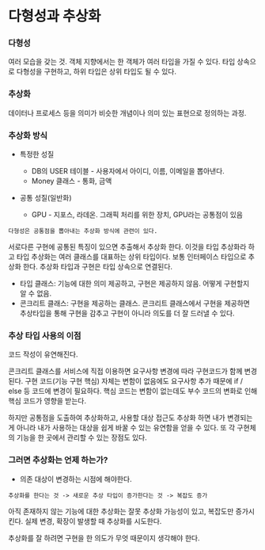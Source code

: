 # 다형성과 추상화

### 다형성
여러 모습을 갖는 것. 객체 지향에서는 한 객체가 여러 타입을 가질 수 있다. 타입 상속으로 다형성을 구현하고, 하위 타입은 상위 타입도 될 수 있다.

### 추상화
데이터나 프로세스 등을 의미가 비슷한 개념이나 의미 있는 표현으로 정의하는 과정. 

### 추상화 방식
* 특정한 성질
  * DB의 USER 테이블 - 사용자에서 아이디, 이름, 이메일을 뽑아낸다.
  * Money 클래스 - 통화, 금액

* 공통 성질(일반화)
  * GPU - 지포스, 라데온. 그래픽 처리를 위한 장치, GPU라는 공통점이 있음


```
다형성은 공통점을 뽑아내는 추상화 방식에 관련이 있다.
```

서로다른 구현에 공통된 특징이 있으면 추출해서 추상화 한다. 이것을 타입 추상화라 하고 타입 추상화는 여러 클래스를 대표하는 상위 타입이다. 보통 인터페이스 타입으로 추상화 한다.
추상화 타입과 구현은 타입 상속으로 연결된다.

* 타입 클래스: 기능에 대한 의미 제공하고, 구현은 제공하지 않음. 어떻게 구현할지 알 수 없음.
* 콘크리트 클래스: 구현을 제공하는 클래스. 콘크리트 클래스에서 구현을 제공하면 추상타입을 통해 구현을 감추고 구현이 아니라 의도를 더 잘 드러낼 수 있다.

### 추상 타입 사용의 이점
코드 작성이 유연해진다.

콘크리트 클래스를 서비스에 직접 이용하면 요구사항 변경에 따라 구현코드가 함께 변경된다. 
구현 코드(기능 구현 핵심) 자체는 변함이 없음에도 요구사항 추가 때문에 if / else 등 코드에 변경이 필요하다. 핵심 코드는 변함이 없는데도 부수 코드의 변화로 인해 핵심 코드가 영향을 받는다.

하지만 공통점을 도출하여 추상화하고, 사용할 대상 접근도 추상화 하면 내가 변경되는게 아니라 내가 사용하는 대상을 쉽게 바꿀 수 있는 유연함을 얻을 수 있다. 
또 각 구현체의 기능을 한 곳에서 관리할 수 있는 장점도 있다.

### 그러면 추상화는 언제 하는가?
* 의존 대상이 변경하는 시점에 해야한다. 
```
추상화를 한다는 것 -> 새로운 추상 타입이 증가한다는 것 -> 복잡도 증가
```
아직 존재하지 않는 기능에 대한 추상화는 잘못 추상화 가능성이 있고, 복잡도만 증가시킨다. 실제 변경, 확장이 발생할 때 추상화를 시도한다.

추상화를 잘 하려면 구현을 한 의도가 무엇 때문이지 생각해야 한다.

